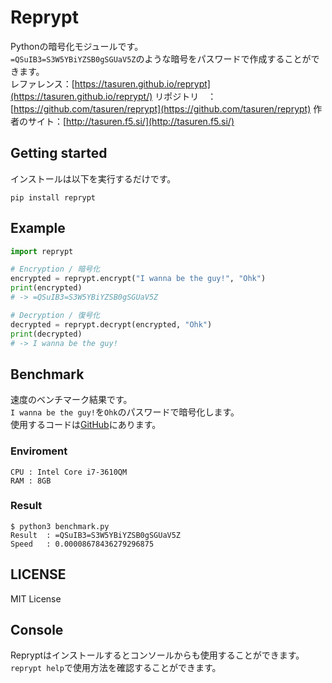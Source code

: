 # Reprypt
Pythonの暗号化モジュールです。    
`=QSuIB3=S3W5YBiYZSB0gSGUaV5Z`のような暗号をパスワードで作成することができます。  
レファレンス：[https://tasuren.github.io/reprypt](https://tasuren.github.io/reprypt/)
リポジトリ　：[https://github.com/tasuren/reprypt](https://github.com/tasuren/reprypt)
作者のサイト：[http://tasuren.f5.si/](http://tasuren.f5.si/)

## Getting started
インストールは以下を実行するだけです。
```terminal
pip install reprypt
```

## Example
```python
import reprypt

# Encryption / 暗号化
encrypted = reprypt.encrypt("I wanna be the guy!", "Ohk")
print(encrypted)
# -> =QSuIB3=S3W5YBiYZSB0gSGUaV5Z

# Decryption / 復号化
decrypted = reprypt.decrypt(encrypted, "Ohk")
print(decrypted)
# -> I wanna be the guy!
```

## Benchmark
速度のベンチマーク結果です。  
`I wanna be the guy!`を`Ohk`のパスワードで暗号化します。  
使用するコードは[GitHub](https://github.com/tasuren/reprypt)にあります。  
### Enviroment
```
CPU : Intel Core i7-3610QM
RAM : 8GB
```
### Result
```terminal
$ python3 benchmark.py
Result	: =QSuIB3=S3W5YBiYZSB0gSGUaV5Z
Speed	: 0.00008678436279296875
```

## LICENSE
MIT License

## Console
Repryptはインストールするとコンソールからも使用することができます。
`reprypt help`で使用方法を確認することができます。
